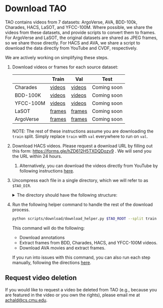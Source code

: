 # Download TAO

TAO contains videos from 7 datasets: ArgoVerse, AVA, BDD-100k, Charades, HACS,
LaSOT, and YFCC-100M.
Where possible, we share the videos from these datasets, and provide scripts to
convert them to frames.
For ArgoVerse and LaSOT, the original datasets are shared as JPEG frames, so we
share those directly.
For HACS and AVA, we share a script to download the data directly from YouTube
and CVDF, respectively.

We are actively working on simplifying these steps.

1. Download videos or frames for each source dataset:

    |           | Train | Val | Test |
    |-----------|-------|-----|------|
    | Charades  | [videos](https://drive.google.com/open?id=12dCphuV-ByVvktkuYFjYl_ZJ1ZVonBjy) | [videos](https://drive.google.com/open?id=1cjrxbf-wA8fxJ2AiHZeLmACZrqF4uPKb) | Coming soon |
    | BDD-100K  | [videos](https://drive.google.com/open?id=191QRs4O11EKHnDoscWws2g8BPiT35yZC) | [videos](https://drive.google.com/open?id=1zpoYCSU4SxIu35tZ1QpfZPpYMu8Kz2o2) | Coming soon |
    | YFCC-100M | [videos](https://drive.google.com/open?id=1j6hdIIFIBwRUthe2kozdB5QvcoBL_-eS) | [videos](https://drive.google.com/open?id=1Eh81fksBo5YwslblsRYib6-Dmy0KfF2k) | Coming soon |
    | LaSOT     | [frames](https://drive.google.com/open?id=1PVW7PrdAVMbX11pmkLkxst-GJPPQai0m) | [frames](https://drive.google.com/open?id=1efg_CV7TgkAQNQWzLExWYHqiHc_ijtF5) | Coming soon |
    | ArgoVerse | [frames](https://drive.google.com/open?id=1RPKIuOEjnTLxSf8qlarkzeS16G7si7bu) | [frames](https://drive.google.com/open?id=1zwhwDifJ5YW2F42e4PLeJVTvZ8W2dq-Q) | Coming soon |

    NOTE: The rest of these instructions assume you are downloading the `train`
    split. Simply replace `train` with `val` everywhere to run on `val`.

1. Download HACS videos. Please request a download URL by filling out this form:
   https://forms.gle/hZD612H5TXDQDozv9 . We will send you the URL within 24
   hours.
    1. Alternatively, you can download the videos directly from YouTube by
       following instructions [here](./download_hacs_alt.md).

1. Uncompress each file in a single directory, which we will refer to as
   `$TAO_DIR`.
   <details><summary>The directory should have the following structure:</summary><p>

   ```bash
    ├── frames
    │  └── train
    │     ├── ArgoVerse
    │     └── LaSOT
    └── videos
        └── train
            ├── BDD
            ├── Charades
            ├── HACS
            └── YFCC100M
    ```
    </p></details>

1. Run the following helper command to handle the rest of the download process.

    ```bash
    python scripts/download/download_helper.py $TAO_ROOT --split train
    ```

    This command will do the following:
    - Download annotations
    - Extract frames from BDD, Charades, HACS, and YFCC-100M videos.
    - Download AVA movies and extract frames.

    If you run into issues with this command, you can also run each step
    manually, following the directions [here](./manual_download.md).

## Request video deletion

If you would like to request a video be deleted from TAO (e.g., because you are
featured in the video or you own the rights), please email me at
achald@cs.cmu.edu.

